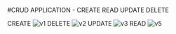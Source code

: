 #CRUD APPLICATION - CREATE READ UPDATE DELETE

CREATE
![v1](https://user-images.githubusercontent.com/84958938/235328429-2a247f65-98c2-4f66-b8d4-fed55ffc773e.png)
DELETE
![v2](https://user-images.githubusercontent.com/84958938/235328431-ebfd6626-b7d5-4781-8737-6600fb0cf34c.png)
UPDATE
![v3](https://user-images.githubusercontent.com/84958938/235328432-0b961095-9514-44af-b1bf-026181048c14.png)
READ
![v5](https://user-images.githubusercontent.com/84958938/235328433-f78561fe-e8d5-45b4-9cb0-b5e1606a13ff.png)
